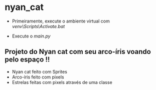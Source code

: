 # nyan_cat
* Primeiramente, execute o ambiente virtual com *venv\Scripts\Activate.bat*

* Execute o *main.py*

**Projeto do Nyan cat com seu arco-íris voando pelo espaço !!**
---
* Nyan cat feito com Sprites
* Arco-íris feito com pixels
* Estrelas feitas com pixels através de uma classe
